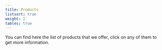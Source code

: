 ```yaml
---
title: Products
listsort: true
weight: 2
tables: true
---
```


You can find here the list of products that we offer, click on any of them to get more information.

